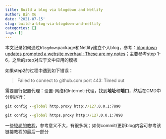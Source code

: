```yaml
---
title: Build a blog via blogdown and Netlify
author: Bin Xu
date: '2021-07-15'
slug: build-a-blog-via-blogdown-and-netlify
categories: []
tags: []
---
```


本文记录如何通过`blogdown`package和Netlify建立个人blog，参考：[blogdown updates prompted a website overhaul: These are my notes](https://solomonkurz.netlify.app/post/2021-05-03-blogdown-updates-prompted-a-website-overhaul-these-are-my-notes/)；主要参考step 1-6，之后的step对应于文中应用的模板

如果step2的过程中遇到如下错误：
> Failed to connect to github.com port 443: Timed out

需要自行配置代理：设置-网络和Internet-代理，找到**地址**和**端口**，然后在CMD中分别运行：

```cmd
git config --global http.proxy http://127.0.0.1:7890

git config --global https.proxy http://127.0.0.1:7890
```

一些[较老的教程](https://cosx.org/2018/01/build-blog-with-blogdown-hugo-netlify-github/)，参考意义不大，有很多坑；如何commit/更新blog内容可参考该链接教程的最后一部分